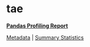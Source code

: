 # tae

[**Pandas Profiling Report**](https://epistasislab.github.io/penn-ml-benchmarks/profile/tae.html)

[Metadata](metadata.yaml) | [Summary Statistics](summary_stats.csv)

